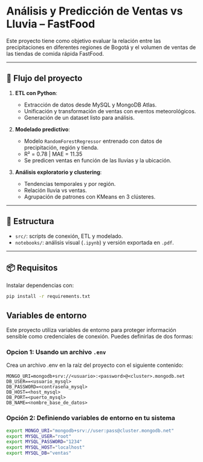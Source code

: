 # Análisis y Predicción de Ventas vs Lluvia – FastFood

Este proyecto tiene como objetivo evaluar la relación entre las precipitaciones en diferentes regiones de Bogotá y el volumen de ventas de las tiendas de comida rápida FastFood.

---

## 🚀 Flujo del proyecto

1. **ETL con Python**:
   - Extracción de datos desde MySQL y MongoDB Atlas.
   - Unificación y transformación de ventas con eventos meteorológicos.
   - Generación de un dataset listo para análisis.

2. **Modelado predictivo**:
   - Modelo `RandomForestRegressor` entrenado con datos de precipitación, región y tienda.
   - R² = 0.78 | MAE = 11.35
   - Se predicen ventas en función de las lluvias y la ubicación.

3. **Análisis exploratorio y clustering**:
   - Tendencias temporales y por región.
   - Relación lluvia vs ventas.
   - Agrupación de patrones con KMeans en 3 clústeres.

---

## 📂 Estructura

- `src/`: scripts de conexión, ETL y modelado.
- `notebooks/`: análisis visual (`.ipynb`) y versión exportada en `.pdf`.

---

## 📦 Requisitos

Instalar dependencias con:

```bash
pip install -r requirements.txt
```

## Variables de entorno

Este proyecto utiliza variables de entorno para proteger información sensible como credenciales de conexión. Puedes definirlas de dos formas:

### Opcion 1: Usando un archivo `.env`

Crea un archivo .env en la raíz del proyecto con el siguiente contenido:

```dotenv
MONGO_URI=mongodb+srv://<usuario>:<password>@<cluster>.mongodb.net
DB_USER==<usuario_mysql>
DB_PASSWORD=<contraseña_mysql>
DB_HOST=<host_mysql>
DB_PORT=<puerto_mysql>
DB_NAME=<nombre_base_de_datos>
```

### Opción 2: Definiendo variables de entorno en tu sistema

```bash
export MONGO_URI="mongodb+srv://user:pass@cluster.mongodb.net"
export MYSQL_USER="root"
export MYSQL_PASSWORD="1234"
export MYSQL_HOST="localhost"
export MYSQL_DB="ventas"
```


